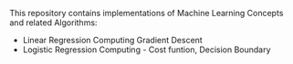 This repository contains implementations of Machine Learning Concepts and related Algorithms:

 - Linear Regression 
   Computing Gradient Descent   
 - Logistic Regression
   Computing - Cost funtion, Decision Boundary
   
